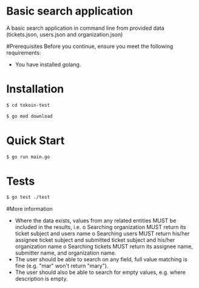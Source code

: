 # Basic search application 
A basic search application in command line from provided data  (tickets.json, users.json and organization.json) 

#Prerequisites
Before you continue, ensure you meet the following requirements:
 
- You have installed golang.

# Installation
```bash
$ cd tokoin-test
```
```bash
$ go mod download
```

# Quick Start
```bash
$ go run main.go
```

# Tests
```bash
$ go test ./test
```

#More information
- Where the data exists, values from any related entities MUST be included in the results, i.e.  o Searching organization MUST return its ticket subject and users name o Searching users MUST return his/her assignee ticket subject and submitted ticket subject and his/her organization name o Searching tickets MUST return its assignee name, submitter name, and organization name. 
- The user should be able to search on any field, full value matching is fine (e.g. "mar" won't return "mary"). 
- The user should also be able to search for empty values, e.g. where description is empty. 

